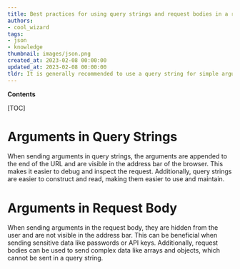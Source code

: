 ```yaml
---
title: Best practices for using query strings and request bodies in a rest api
authors:
- cool_wizard
tags:
- json
- knowledge
thumbnail: images/json.png
created_at: 2023-02-08 00:00:00
updated_at: 2023-02-08 00:00:00
tldr: It is generally recommended to use a query string for simple arguments and a request body in JSON for more complex arguments.
---
```


**Contents**

[TOC]

# Arguments in Query Strings

When sending arguments in query strings, the arguments are appended to the end of the URL and are visible in the address bar of the browser. This makes it easier to debug and inspect the request. Additionally, query strings are easier to construct and read, making them easier to use and maintain.

# Arguments in Request Body

When sending arguments in the request body, they are hidden from the user and are not visible in the address bar. This can be beneficial when sending sensitive data like passwords or API keys. Additionally, request bodies can be used to send complex data like arrays and objects, which cannot be sent in a query string.

